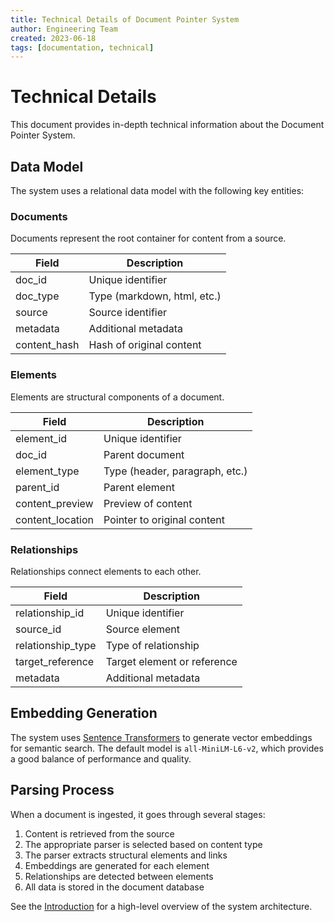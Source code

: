 ```yaml
---
title: Technical Details of Document Pointer System
author: Engineering Team
created: 2023-06-18
tags: [documentation, technical]
---
```


# Technical Details

This document provides in-depth technical information about the Document Pointer System.

## Data Model

The system uses a relational data model with the following key entities:

### Documents

Documents represent the root container for content from a source.

| Field | Description |
|-------|-------------|
| doc_id | Unique identifier |
| doc_type | Type (markdown, html, etc.) |
| source | Source identifier |
| metadata | Additional metadata |
| content_hash | Hash of original content |

### Elements

Elements are structural components of a document.

| Field | Description |
|-------|-------------|
| element_id | Unique identifier |
| doc_id | Parent document |
| element_type | Type (header, paragraph, etc.) |
| parent_id | Parent element |
| content_preview | Preview of content |
| content_location | Pointer to original content |

### Relationships

Relationships connect elements to each other.

| Field | Description |
|-------|-------------|
| relationship_id | Unique identifier |
| source_id | Source element |
| relationship_type | Type of relationship |
| target_reference | Target element or reference |
| metadata | Additional metadata |

## Embedding Generation

The system uses [Sentence Transformers](https://www.sbert.net/) to generate vector embeddings for semantic search. The default model is `all-MiniLM-L6-v2`, which provides a good balance of performance and quality.

## Parsing Process

When a document is ingested, it goes through several stages:

1. Content is retrieved from the source
2. The appropriate parser is selected based on content type
3. The parser extracts structural elements and links
4. Embeddings are generated for each element
5. Relationships are detected between elements
6. All data is stored in the document database

See the [Introduction](introduction.md) for a high-level overview of the system architecture.
